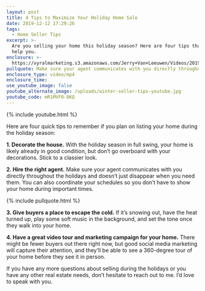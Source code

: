 ```yaml
---
layout: post
title: 4 Tips to Maximize Your Holiday Home Sale
date: 2019-12-12 17:29:26
tags:
  - Home Seller Tips
excerpt: >-
  Are you selling your home this holiday season? Here are four tips that will
  help you.
enclosure: >-
  https://vyralmarketing.s3.amazonaws.com/Jerry+Van+Leeuwen/Videos/2019/4+Tips+to+Maximize+Your+Holiday+Home+Sale.mp4
pullquote: Make sure your agent communicates with you directly throughout the holidays.
enclosure_type: video/mp4
enclosure_time:
use_youtube_image: false
youtube_alternate_image: /uploads/winter-seller-tips-youtube.jpg
youtube_code: mR1MVF0-0KQ
---
```


{% include youtube.html %}

Here are four quick tips to remember if you plan on listing your home during the holiday season:

**1\. Decorate the house.** With the holiday season in full swing, your home is likely already in good condition, but don’t go overboard with your decorations. Stick to a classier look.&nbsp;

**2\. Hire the right agent.** Make sure your agent communicates with you directly throughout the holidays and doesn’t just disappear when you need them. You can also coordinate your schedules so you don’t have to show your home during important times.&nbsp;

{% include pullquote.html %}

**3\. Give buyers a place to escape the cold.** If it’s snowing out, have the heat turned up, play some soft music in the background, and set the tone once they walk into your home.&nbsp;

**4\. Have a great video tour and marketing campaign for your home.** There might be fewer buyers out there right now, but good social media marketing will capture their attention, and they’ll be able to see a 360-degree tour of your home before they see it in person.&nbsp;

If you have any more questions about selling during the holidays or you have any other real estate needs, don’t hesitate to reach out to me. I’d love to speak with you.